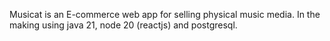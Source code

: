 Musicat is an E-commerce web app for selling physical music media. In the making using java 21, node 20 (reactjs) and postgresql.